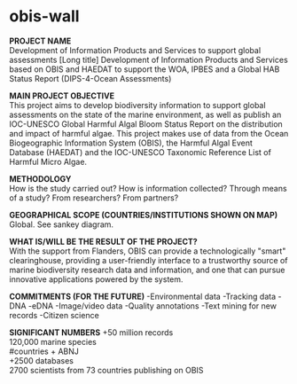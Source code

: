 # obis-wall

**PROJECT NAME**  
Development of Information Products and Services to support global assessments
[Long title] Development of Information Products and Services based on OBIS and HAEDAT to support the WOA, IPBES and a Global HAB Status Report (DIPS-4-Ocean Assessments)

**MAIN PROJECT OBJECTIVE**  
This project aims to develop biodiversity information to support global assessments on the state of the marine environment, as well as publish an IOC-UNESCO Global Harmful Algal Bloom Status Report on the distribution and impact of harmful algae. This project makes use of data from the Ocean Biogeographic Information System (OBIS), the Harmful Algal Event Database (HAEDAT) and the IOC-UNESCO Taxonomic Reference List of Harmful Micro Algae.

**METHODOLOGY**  
How is the study carried out? How is information collected? Through means of a study? From researchers? From partners? 

**GEOGRAPHICAL SCOPE (COUNTRIES/INSTITUTIONS SHOWN ON MAP)**  
Global. See sankey diagram.

**WHAT IS/WILL BE THE RESULT OF THE PROJECT?**  
With the support from Flanders, OBIS can provide a technologically "smart" clearinghouse, providing a user-friendly interface to a trustworthy source of marine biodiversity research data and information, and one that can pursue innovative applications powered by the system.

**COMMITMENTS (FOR THE FUTURE)**
-Environmental data
-Tracking data
-DNA
-eDNA
-Image/video data
-Quality annotations
-Text mining for new records
-Citizen science


**SIGNIFICANT NUMBERS**
+50 million records  
120,000 marine species  
#countries + ABNJ  
+2500 databases  
2700 scientists from 73 countries publishing on OBIS  

